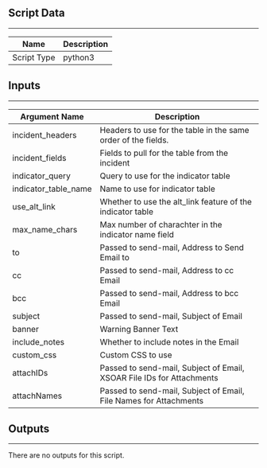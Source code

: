 

## Script Data
---

| **Name** | **Description** |
| --- | --- |
| Script Type | python3 |

## Inputs
---

| **Argument Name** | **Description** |
| --- | --- |
| incident_headers | Headers to use for the table in the same order of the fields. |
| incident_fields | Fields to pull for the table from the incident |
| indicator_query | Query to use for the indicator table |
| indicator_table_name | Name to use for indicator table |
| use_alt_link | Whether to use the alt_link feature of the indicator table |
| max_name_chars | Max number of charachter in the indicator name field |
| to | Passed to send-mail, Address to Send Email to |
| cc | Passed to send-mail, Address to cc Email |
| bcc | Passed to send-mail, Address to bcc Email |
| subject | Passed to send-mail, Subject of Email |
| banner | Warning Banner Text |
| include_notes | Whether to include notes in the Email |
| custom_css | Custom CSS to use  |
| attachIDs | Passed to send-mail, Subject of Email, XSOAR File IDs for Attachments |
| attachNames | Passed to send-mail, Subject of Email, File Names for Attachments |

## Outputs
---
There are no outputs for this script.
